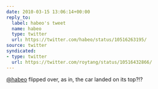```yaml
---
date: 2010-03-15 13:06:14+00:00
reply_to:
  label: habeo's tweet
  name: habeo
  type: twitter
  url: https://twitter.com/habeo/status/10516263195/
source: twitter
syndicated:
- type: twitter
  url: https://twitter.com/roytang/status/10516432866/
---
```


[@habeo](https://twitter.com/habeo/) flipped over, as in, the car landed on its top?!?